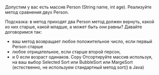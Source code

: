 Допустим у вас есть массив Person (String name, int age). Реализуйте метод сравнения двух Person.

Подсказка: в метод приходят два Person метод должен вернуть, какой из них старше,
какой младше, а может быть они равны? Давайте договоримся так:
- ваш метод возвращает любое положительное число, если первый Person старше
- любое отрицательное, если старше второй персон,
- и 0 если возраст одинаков.
  Copy
  Отсортируйте массив используя, на ваш выбор Selected Sort или BubbleSort или MargeSort (естественно, не используем стандартный метод sort() в Java)